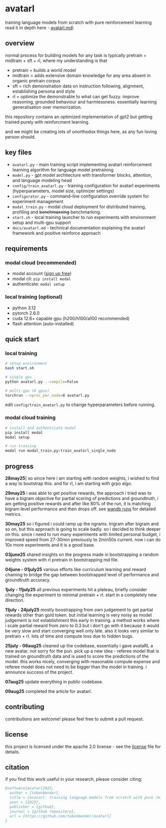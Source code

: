 # avatarl

training language models from scratch with pure reinforcement learning
read it in depth here - [avatarl.md](https://tokenbender.com/post.html?id=avatarl))

## overview

normal process for building models for any task is typically pretrain + midtrain + sft + rl, where my understanding is that

- pretrain = builds a world model
- midtrain = adds extensive domain knowledge for any area absent in organic pretrain corpus
- sft = rich demonstration data on instruction following, alignment, establishing persona and style
- rl = optimize the demonstrable to what can get fuzzy. improve reasoning, grounded behaviour and harmlessness. essentially learning generalisation over memorization.

this repository contains an optimized implementation of gpt2 but getting trained purely with reinforcment learning.

and we might be creating lots of unorthodox things here, as any fun loving person should.

## key files

- `avatarl.py` - main training script implementing avatarl reinforcement learning algorithm for language model pretraining
- `model.py` - gpt model architecture with transformer blocks, attention, and language modeling head
- `config/train_avatarl.py` - training configuration for avatarl experiments (hyperparameters, model size, optimizer settings)
- `configurator.py` - command-line configuration override system for experiment management
- `modal_train.py` - modal cloud deployment for distributed training, profiling and ~~benchmaxxing~~ benchmarking.
- `start.sh` - local training launcher to run experiments with environment setup and multi-gpu support
- `docs/avatarl.md` - technical documentation explaining the avatarl framework and positive reinforce approach

## requirements

### modal cloud (recommended)
- modal account ([sign up free](https://modal.com))
- modal cli: `pip install modal`
- authenticate: `modal setup`

### local training (optional)
- python 3.12
- pytorch 2.6.0
- cuda 12.6+ capable gpu (h200/h100/a100 recommended)
- flash attention (auto-installed)

## quick start

### local training

```bash
# setup environment
bash start.sh

# single gpu
python avatarl.py --compile=False

# multi-gpu (8 gpus)
torchrun --nproc_per_node=8 avatarl.py
```

edit `config/train_avatarl.py` to change hyperparameters before running.

### modal cloud training

```bash
# install and authenticate modal
pip install modal
modal setup

# run training
modal run modal_train.py:train_avatarl_single_node
```

## progress
**28may25**] so since here i am starting with random weights, i wished to find a way to bootstrap this. and for rl, i am starting with grpo algo. 

**29may25** i was able to get positive rewards, the approach i tried was to have a bigram objective for partial scoring of predictions and groundtruth, i am getting positive rewards and after like 80% of the run, it is matching bigram level performance and then drops off. see [wandb runs](https://wandb.ai/ahm-rimer/gpt2-grpo-v2/reports/avatarl-runs--vmlldzoxmzazotu3mw) for detailed metrics.

**30may25** so i figured i could ramp up the ngrams. trigram after bigram and so on, but this approach is going to scale badly. so i decided to think deeper on this. since i need to run many experiments with limited personal budget, i improved speed from 27-30min previously to 2min50s current. now i can do 10x more experiments and it is a good base.

**03june25** shared insights on the progress made in bootstrapping a random weights system with rl pretrain in bootstrapping md file.

**04june - 01july25** various efforts like curriculum learning and reward chaining to bridge the gap between bootstrapped level of performance and groundtruth accuracy.

**1july - 11july25** all previous experiments hit a plateau, briefly consider changing the experiment to minimal pretrain + rl. start in a completely new direction. 

**11july - 24july25** mostly boostrapping from own judgement to get partial rewards other than gold token. but initial learning is very noisy as model judgement is not establishment this early in training. a method works where i scale partial reward from zero to 0.3 but i don't go with it because it would be very slow and start converging well only late. also it looks very similar to pretrain + rl. lots of time and compute loss due to hidden bugs.

**25july - 06aug25** cleaned up the codebase, essentially i gave avataRL a new avatar. not sorry for the pun. pick up a new idea - referee model that is trained on groundtruth data and is used to score the predictions of the model. this works nicely, converging with reasonable compute expense and referee model does not need to be bigger than the model in training. i announce success of the project.

**07aug25** update everything in public codebase.

**09aug25** completed the article for avatarl.

## contributing

contributions are welcome! please feel free to submit a pull request.

## license

this project is licensed under the apache 2.0 license - see the [license](license) file for details.

## citation

if you find this work useful in your research, please consider citing:
```bibtex
@software{avatarl2025,
  author = {tokenbender},
  title = {avatarl: training language models from scratch with pure reinforcement learning},
  year = {2025},
  publisher = {github},
  journal = {github repository},
  url = {https://github.com/tokenbender/avatarl}
}
```
